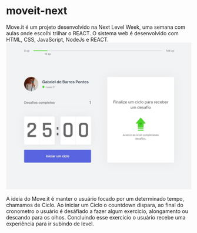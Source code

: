 # moveit-next

Move.it é um projeto desenvolvido na Next Level Week, uma semana com aulas onde escolhi trilhar o REACT.
O sistema web é desenvolvido com HTML, CSS, JavaScript, NodeJs e REACT.
<img src="https://github.com/gpontes98/moveit-next/blob/main/public/printscreens/print-index.jpg" alt="Tela inicial do Move It">

A ideia do Move.it é manter o usuário focado por um determinado tempo, chamamos de Ciclo. Ao iniciar um Ciclo o countdown dispara, ao final do cronometro o usuário é desáfiado a fazer algum exercicio, alongamento ou descando para os olhos. Concluindo esse exercicio o usuário recebe uma experiência para ir subindo de level.

